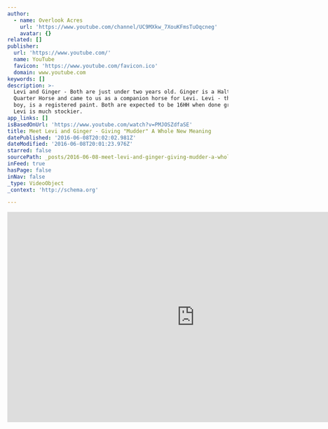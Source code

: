 ```yaml
---
author:
  - name: Overlook Acres
    url: 'https://www.youtube.com/channel/UC9MXkw_7XouKFmsTuOqcneg'
    avatar: {}
related: []
publisher:
  url: 'https://www.youtube.com/'
  name: YouTube
  favicon: 'https://www.youtube.com/favicon.ico'
  domain: www.youtube.com
keywords: []
description: >-
  Levi and Ginger - Both are just under two years old. Ginger is a Halter Bred
  Quarter Horse and came to us as a companion horse for Levi. Levi - the big
  boy, is a registered paint. Both are expected to be 16HH when done growing -
  Levi is much stockier.
app_links: []
isBasedOnUrl: 'https://www.youtube.com/watch?v=PMJOSZdfaSE'
title: Meet Levi and Ginger - Giving "Mudder" A Whole New Meaning
datePublished: '2016-06-08T20:02:02.981Z'
dateModified: '2016-06-08T20:01:23.976Z'
starred: false
sourcePath: _posts/2016-06-08-meet-levi-and-ginger-giving-mudder-a-whole-new-meaning.md
inFeed: true
hasPage: false
inNav: false
_type: VideoObject
_context: 'http://schema.org'

---
```

<iframe src="https://cdn.embedly.com/widgets/media.html?src=https%3A%2F%2Fwww.youtube.com%2Fembed%2FPMJOSZdfaSE%3Ffeature%3Doembed&amp;url=http%3A%2F%2Fwww.youtube.com%2Fwatch%3Fv%3DPMJOSZdfaSE&amp;image=https%3A%2F%2Fi.ytimg.com%2Fvi%2FPMJOSZdfaSE%2Fhqdefault.jpg&amp;key=b7d04c9b404c499eba89ee7072e1c4f7&amp;type=text%2Fhtml&amp;schema=youtube" width="854" height="480" scrolling="no" frameborder="0" allowfullscreen="" style=""></iframe>